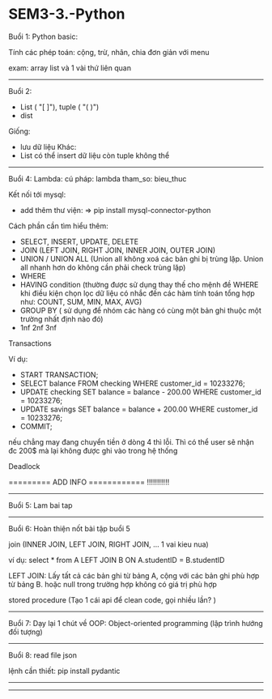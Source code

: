 # SEM3-3.-Python

Buổi 1:
Python basic:

Tính các phép toán: cộng, trừ, nhân, chia đơn giản với menu

exam: array list và 1 vài thứ liên quan

---------------------------------------------

Buổi 2: 
- List ( "[ ]"), tuple ( "( )")
- dist

Giống:
- lưu dữ liệu
Khác:
- List có thể insert dữ liệu còn tuple không thể


---------------------------------------------

Buổi 4:
Lambda: cú pháp: lambda tham_so: bieu_thuc

Kết nối tới mysql:
- add thêm thư viện: => pip install mysql-connector-python

Cách phần cần tìm hiểu thêm:
- SELECT, INSERT, UPDATE, DELETE
- JOIN (LEFT JOIN, RIGHT JOIN, INNER JOIN, OUTER JOIN)
- UNION / UNION ALL (Union all không xoá các bản ghi bị trùng lặp. Union all nhanh hơn do không cần phải check trùng lặp)
- WHERE 
- HAVING condition (thường được sử dụng thay thế cho mệnh đề WHERE khi điều kiện chọn lọc dữ liệu có nhắc đến các hàm tính toán tổng hợp như: COUNT, SUM, MIN, MAX, AVG)
- GROUP BY ( sử dụng để nhóm các hàng có cùng một bản ghi thuộc một trường nhất định nào đó)
- 1nf 2nf 3nf 

Transactions

Ví dụ: 

- START TRANSACTION;
- SELECT balance FROM checking WHERE customer_id = 10233276;
- UPDATE checking SET balance = balance - 200.00 WHERE customer_id = 10233276;
- UPDATE savings  SET balance = balance + 200.00 WHERE customer_id = 10233276;
- COMMIT;

nếu chẳng may đang chuyển tiền ở dòng 4 thì lỗi. Thì có thể user sẽ nhận đc 200$ mà lại không được ghi vào trong hệ thống 

Deadlock

========= ADD INFO ============ !!!!!!!!!!!


---------------------------------------------

Buổi 5: Lam bai tap

---------------------------------------------

Buổi 6: Hoàn thiện nốt bài tập buổi 5

join (INNER JOIN, LEFT JOIN, RIGHT JOIN, ... 1 vai kieu nua)

ví dụ: select * from   A   LEFT JOIN    B   ON   A.studentID = B.studentID

LEFT JOIN: Lấy tất cả các bản ghi từ bảng A, cộng với các bản ghi phù hợp từ bảng B. hoặc null trong trường hợp không có giá trị phù hợp

stored procedure (Tạo 1 cái api để clean code, gọi nhiều lần? )

---------------------------------------------

Buổi 7: 
Dạy lại 1 chút về OOP: Object-oriented programming (lập trình hướng đối tượng)


---------------------------------------------
Buổi 8: read file json

lệnh cần thiết: pip install pydantic


---------------------------------------------


---------------------------------------------

